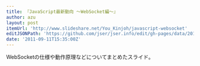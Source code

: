 ```yaml
---
title: 『JavaScript最新動向 〜WebSocket編〜』
author: azu
layout: post
itemUrl: 'http://www.slideshare.net/You_Kinjoh/javascript-websocket'
editJSONPath: 'https://github.com/jser/jser.info/edit/gh-pages/data/2011/09/index.json'
date: '2011-09-11T15:35:00Z'
---
```

WebSocketの仕様や動作原理などについてまとめたスライド。
